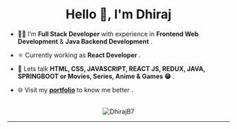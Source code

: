 <h1 align="center">Hello 👋, I'm Dhiraj</h2>

- 🧑‍💻 I’m **Full Stack Developer** with experience in **Frontend Web Development** & **Java Backend Development** .

- ⚛️ Currently working as **React Developer** .

- 💬 Lets talk **HTML, CSS, JAVASCRIPT, REACT JS, REDUX, JAVA, SPRINGBOOT or Movies, Series, Anime & Games 😁** .

- 🌐 Visit my **[portfolio](https://dhirajbasavaraju.in/)** to know me better .
<br/>

 <div align="center">
 <img src="https://github-readme-stats.vercel.app/api/top-langs?username=DhirajB7&langs_count=7&hide=CMake,C%2B%2B&locale=en&layout=compact&theme=dracula" alt="DhirajB7" />
   </div>
 <hr/>
